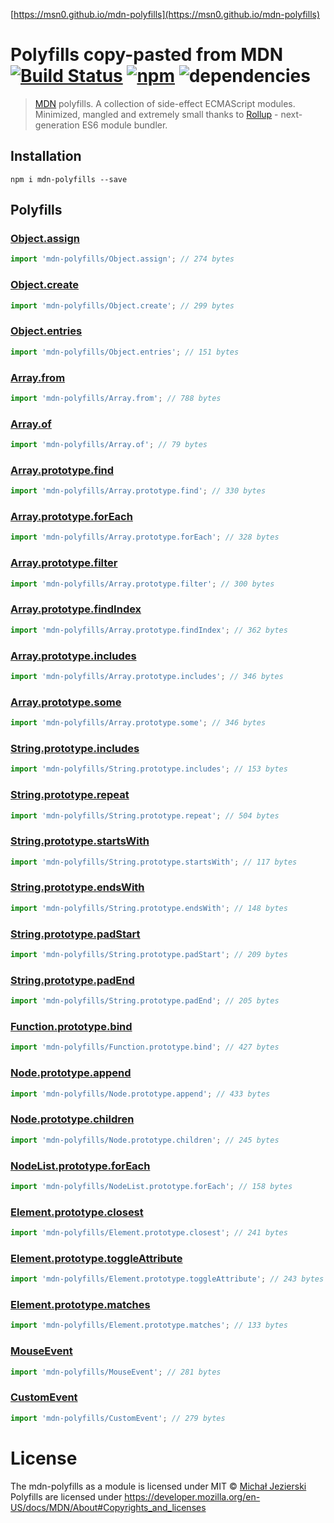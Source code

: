 [https://msn0.github.io/mdn-polyfills](https://msn0.github.io/mdn-polyfills)

# Polyfills copy-pasted from MDN [![Build Status](https://travis-ci.org/msn0/mdn-polyfills.svg?branch=master)](http://travis-ci.org/msn0/mdn-polyfills) [![npm](https://img.shields.io/npm/dt/mdn-polyfills.svg)](https://www.npmjs.com/package/mdn-polyfills) ![dependencies](https://david-dm.org/msn0/mdn-polyfills.svg)

> [MDN](https://developer.mozilla.org) polyfills. A collection of side-effect ECMAScript modules. Minimized, mangled and extremely small thanks to [Rollup](https://rollupjs.org) - next-generation ES6 module bundler.

## Installation

```
npm i mdn-polyfills --save
```

## Polyfills

### [Object.assign](https://developer.mozilla.org/en/docs/Web/JavaScript/Reference/Global_Objects/Object/assign#Polyfill)

```js
import 'mdn-polyfills/Object.assign'; // 274 bytes
```

### [Object.create](https://developer.mozilla.org/en-US/docs/Web/JavaScript/Reference/Global_Objects/Object/create#Polyfill)

```js
import 'mdn-polyfills/Object.create'; // 299 bytes
```

### [Object.entries](https://developer.mozilla.org/en-US/docs/Web/JavaScript/Reference/Global_Objects/Object/entries)

```js
import 'mdn-polyfills/Object.entries'; // 151 bytes
```

### [Array.from](https://developer.mozilla.org/en/docs/Web/JavaScript/Reference/Global_Objects/Array/from?v=control#Polyfill)

```js
import 'mdn-polyfills/Array.from'; // 788 bytes
```

### [Array.of](https://developer.mozilla.org/en-US/docs/Web/JavaScript/Reference/Global_Objects/Array/of#Polyfill)

```js
import 'mdn-polyfills/Array.of'; // 79 bytes
```

### [Array.prototype.find](https://developer.mozilla.org/en/docs/Web/JavaScript/Reference/Global_Objects/Array/find?v=control#Polyfill)

```js
import 'mdn-polyfills/Array.prototype.find'; // 330 bytes
```


### [Array.prototype.forEach](https://developer.mozilla.org/en/docs/Web/JavaScript/Reference/Global_Objects/Array/forEach?v=control#Polyfill)

```js
import 'mdn-polyfills/Array.prototype.forEach'; // 328 bytes
```

### [Array.prototype.filter](https://developer.mozilla.org/en/docs/Web/JavaScript/Reference/Global_Objects/Array/filter?v=control#Polyfill)

```js
import 'mdn-polyfills/Array.prototype.filter'; // 300 bytes
```

### [Array.prototype.findIndex](https://developer.mozilla.org/en-US/docs/Web/JavaScript/Reference/Global_Objects/Array/findIndex?v=control#Polyfill)

```js
import 'mdn-polyfills/Array.prototype.findIndex'; // 362 bytes
```

### [Array.prototype.includes](https://developer.mozilla.org/en/docs/Web/JavaScript/Reference/Global_Objects/Array/includes?v=control#Polyfill)

```js
import 'mdn-polyfills/Array.prototype.includes'; // 346 bytes
```

### [Array.prototype.some](https://developer.mozilla.org/en-US/docs/Web/JavaScript/Reference/Global_Objects/Array/some#Polyfill)

```js
import 'mdn-polyfills/Array.prototype.some'; // 346 bytes
```

### [String.prototype.includes](https://developer.mozilla.org/en/docs/Web/JavaScript/Reference/Global_Objects/String/includes#Polyfill)

```js
import 'mdn-polyfills/String.prototype.includes'; // 153 bytes
```

### [String.prototype.repeat](https://developer.mozilla.org/en-US/docs/Web/JavaScript/Reference/Global_Objects/String/repeat#Polyfill)

```js
import 'mdn-polyfills/String.prototype.repeat'; // 504 bytes
```

### [String.prototype.startsWith](https://developer.mozilla.org/en/docs/Web/JavaScript/Reference/Global_Objects/String/startsWith#Polyfill)

```js
import 'mdn-polyfills/String.prototype.startsWith'; // 117 bytes
```

### [String.prototype.endsWith](https://developer.mozilla.org/en/docs/Web/JavaScript/Reference/Global_Objects/String/endsWith#Polyfill)

```js
import 'mdn-polyfills/String.prototype.endsWith'; // 148 bytes
```

### [String.prototype.padStart](https://developer.mozilla.org/en-US/docs/Web/JavaScript/Reference/Global_Objects/String/padStart#Polyfill)

```js
import 'mdn-polyfills/String.prototype.padStart'; // 209 bytes
```

### [String.prototype.padEnd](https://developer.mozilla.org/en-US/docs/Web/JavaScript/Reference/Global_Objects/String/padEnd#Polyfill)

```js
import 'mdn-polyfills/String.prototype.padEnd'; // 205 bytes
```

### [Function.prototype.bind](https://developer.mozilla.org/en/docs/Web/JavaScript/Reference/Global_objects/Function/bind#Polyfill)

```js
import 'mdn-polyfills/Function.prototype.bind'; // 427 bytes
```

### [Node.prototype.append](https://developer.mozilla.org/en-US/docs/Web/API/ParentNode/append#Polyfill)

```js
import 'mdn-polyfills/Node.prototype.append'; // 433 bytes
```

### [Node.prototype.children](https://developer.mozilla.org/en-US/docs/Web/API/ParentNode/children#Polyfill)

```js
import 'mdn-polyfills/Node.prototype.children'; // 245 bytes
```

### [NodeList.prototype.forEach](https://developer.mozilla.org/en-US/docs/Web/API/NodeList/forEach#Polyfill)

```js
import 'mdn-polyfills/NodeList.prototype.forEach'; // 158 bytes
```

### [Element.prototype.closest](https://developer.mozilla.org/en-US/docs/Web/API/Element/closest#Polyfill)

```js
import 'mdn-polyfills/Element.prototype.closest'; // 241 bytes
```

### [Element.prototype.toggleAttribute](https://developer.mozilla.org/en-US/docs/Web/API/Element/toggleAttribute#Polyfill)

```js
import 'mdn-polyfills/Element.prototype.toggleAttribute'; // 243 bytes
```

### [Element.prototype.matches](https://developer.mozilla.org/en-US/docs/Web/API/Element/matches#Polyfill)

```js
import 'mdn-polyfills/Element.prototype.matches'; // 133 bytes
```

### [MouseEvent](https://developer.mozilla.org/en-US/docs/Web/API/MouseEvent/MouseEvent#Polyfill)

```js
import 'mdn-polyfills/MouseEvent'; // 281 bytes
```

### [CustomEvent](https://developer.mozilla.org/en-US/docs/Web/API/CustomEvent/CustomEvent#Polyfill)

```js
import 'mdn-polyfills/CustomEvent'; // 279 bytes
```

# License

The mdn-polyfills as a module is licensed under MIT © [Michał Jezierski](https://github.com/msn0)<br/>
Polyfills are licensed under https://developer.mozilla.org/en-US/docs/MDN/About#Copyrights_and_licenses
